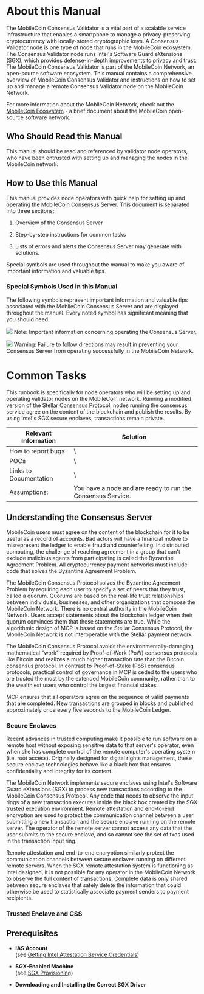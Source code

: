 # About this Manual

The MobileCoin Consensus Validator is a vital part of a scalable service infrastructure that enables a smartphone to manage a privacy-preserving cryptocurrency with locally-stored cryptographic keys. A Consensus Validator node is one type of node that runs in the MobileCoin ecosystem. The Consensus Validator node runs Intel's Software Guard eXtensions (SGX), which provides defense-in-depth improvements to privacy and trust. The MobileCoin Consensus Validator is part of the MobileCoin Network, an open-source software ecosystem. This manual contains a comprehensive overview of MobileCoin Consensus Validator and instructions on how to set up and manage a remote Consensus Validator node on the MobileCoin Network.

For more information about the MobileCoin Network, check out the [MobileCoin Ecosystem](https://docs.google.com/document/d/1hDU2hHjnMdqQtfkCPxcq__BbFNkDN1iDCm6Jw1kJD3g/edit?usp=sharing) - a brief document about the MobileCoin open-source software network.

## Who Should Read this Manual

This manual should be read and referenced by validator node operators, who have been entrusted with setting up and managing the nodes in the MobileCoin network. 

## How to Use this Manual

This manual provides node operators with quick help for setting up and operating the MobileCoin Consensus Server. This document is separated into three sections:

1.  Overview of the Consensus Server

2.  Step-by-step instructions for common tasks

3.  Lists of errors and alerts the Consensus Server may generate with solutions.

Special symbols are used throughout the manual to make you aware of important information and valuable tips.

### Special Symbols Used in this Manual

The following symbols represent important information and valuable tips associated with the MobileCoin Consensus Server and are displayed throughout the manual. Every noted symbol has significant meaning that you should heed:

![](https://lh4.googleusercontent.com/jm7-WYUB04M7RaXYXTqFTrxjF1WKGwn29AlsQwhnFREAFeXNmQIC80sMhD9WBsG-NjLqubnVrAveRu7SyesRMYCCj87egCWPMrov4kS49t5n4t6uu0NvO9dG76p7lQZAcMtR1jKR)  Note: Important information concerning operating the Consensus Server.

![](https://lh3.googleusercontent.com/wneoKld-9srG8N74K5oXUC6R3MBN6vwZwU79UTcTPOIRsh1bJMmIJ1o2iRJljfekmlh4ycXuB5JU60woEe-iAuQdtFM_s4vAVUYf2-_borl6-ooiO3NNNzP-GIVMey8Fr9inKl_j) Warning: Failure to follow directions may result in preventing your Consensus Server from operating successfully in the MobileCoin Network.

# Common Tasks

This runbook is specifically for node operators who will be setting up and operating validator nodes on the MobileCoin network. Running a modified version of the [Stellar Consensus Protocol](https://www.stellar.org/papers/stellar-consensus-protocol.pdf), nodes running the consensus service agree on the content of the blockchain and publish the results. By using Intel's SGX secure enclaves, transactions remain private.

| Relevant Information | Solution |
| -------------------- | -------- |
| How to report bugs | \ |
| POCs | \ |
| Links to Documentation | \ |
| Assumptions: | You have a node and are ready to run the Consensus Service. |

## Understanding the Consensus Server

MobileCoin users must agree on the content of the blockchain for it to be useful as a record of accounts. Bad actors will have a financial motive to misrepresent the ledger to enable fraud and counterfeiting. In distributed computing, the challenge of reaching agreement in a group that can't exclude malicious agents from participating is called the Byzantine Agreement Problem. All cryptocurrency payment networks must include code that solves the Byzantine Agreement Problem.

The MobileCoin Consensus Protocol solves the Byzantine Agreement Problem by requiring each user to specify a set of peers that they trust, called a quorum. Quorums are based on the real-life trust relationships between individuals, businesses, and other organizations that compose the MobileCoin Network. There is no central authority in the MobileCoin Network. Users accept statements about the blockchain ledger when their quorum convinces them that these statements are true. While the algorithmic design of MCP is based on the Stellar Consensus Protocol, the MobileCoin Network is not interoperable with the Stellar payment network.

The MobileCoin Consensus Protocol avoids the environmentally-damaging mathematical "work" required by Proof-of-Work (PoW) consensus protocols like Bitcoin and realizes a much higher transaction rate than the Bitcoin consensus protocol. In contrast to Proof-of-Stake (PoS) consensus protocols, practical control of governance in MCP is ceded to the users who are trusted the most by the extended MobileCoin community, rather than to the wealthiest users who control the largest financial stakes.

MCP ensures that all operators agree on the sequence of valid payments that are completed. New transactions are grouped in blocks and published approximately once every five seconds to the MobileCoin Ledger.

### Secure Enclaves

Recent advances in trusted computing make it possible to run software on a remote host without exposing sensitive data to that server's operator, even when she has complete control of the remote computer's operating system (i.e. root access). Originally designed for digital rights management, these secure enclave technologies behave like a black box that ensures confidentiality and integrity for its content.

The MobileCoin Network implements secure enclaves using Intel's Software Guard eXtensions (SGX) to process new transactions according to the MobileCoin Consensus Protocol. Any code that needs to observe the input rings of a new transaction executes inside the black box created by the SGX trusted execution environment. Remote attestation and end-to-end encryption are used to protect the communication channel between a user submitting a new transaction and the secure enclave running on the remote server. The operator of the remote server cannot access any data that the user submits to the secure enclave, and so cannot see the set of txos used in the transaction input ring.

Remote attestation and end-to-end encryption similarly protect the communication channels between secure enclaves running on different remote servers. When the SGX remote attestation system is functioning as Intel designed, it is not possible for any operator in the MobileCoin Network to observe the full content of transactions. Complete data is only shared between secure enclaves that safely delete the information that could otherwise be used to statistically associate payment senders to payment recipients.

### Trusted Enclave and CSS

## Prerequisites

- **IAS Account**
    <br />
    \(see [Getting Intel Attestation Service Credentials](/how-to-guides/run-a-mobilecoin-node/intel-attestation-credentials)\)

- **SGX-Enabled Machine**
    <br />
    \(see [SGX Provisioning](/how-to-guides/run-a-mobilecoin-node/configuring-your-consensus-validator-node)\)

- **Downloading and Installing the Correct SGX Driver**